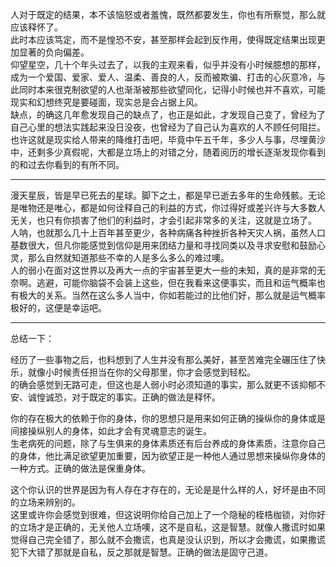
人对于既定的结果，本不该恼怒或者羞愧，既然都要发生，你也有所察觉，那么就应该释怀了。  
此时本应该笃定，而不是惶恐不安，甚至那样会起到反作用，使得既定结果出现更加显著的负向偏差。  
仰望星空，几十个年头过去了，以我的主观来看，似乎并没有小时候臆想的那样，成为一个爱国、爱家、爱人、温柔、善良的人，反而被欺骗、打击的心灰意冷，与此同时本来很克制欲望的人也渐渐被那些欲望同化，记得小时候也并不喜欢，可能现实和幻想终究是要碰面，现实总是会占据上风。  
缺点，的确这几年愈发现自己的缺点了，也正是如此，才发现自己变了，曾经为了自己心里的想法实践起来没日没夜，也曾经为了自己认为喜欢的人不顾任何阻拦。  
也许这就是现实给人带来的降维打击吧，毕竟中午五千年，多少人与事，尽埋黄沙中，还剩多少真假呢，大都是立场上的对错之分，随着阅历的增长逐渐发现你看到的和过去你看到的有所不同。  

---

漫天星辰，皆是早已死去的星球。脚下之土，都是早已逝去多年的生命残骸。无论是唯物还是唯心，都是如何诠释自己的利益的方式，你过得好或差兴许与大多数人无关，也只有你损害了他们的利益时，才会引起非常多的关注，这就是立场了。  
人呐，也就那么几十上百年甚至更少，各种病痛各种挫折各种天灾人祸，虽然人口基数很大，但凡你能感觉到信仰是用来团结力量和寻找同类以及寻求安慰和鼓励心灵，那么自然就知道那些不幸的人是多么多么的难过噢。  
人的弱小在面对这世界以及再大一点的宇宙甚至更大一些的未知，真的是非常的无奈啊。逃避，可能你脑袋不会装上这些，但在我看来这便事实，而且和运气概率也有极大的关系。当然在这么多人当中，你如若能过的比他们好，那么就是运气概率极好的，这便是幸运吧。  

---

总结一下：  

经历了一些事物之后，也料想到了人生并没有那么美好，甚至苦难完全碾压住了快乐，就像小时候责任担当在你的父母那里，你才会感觉到轻松。  
的确会感觉到无路可走，但这也是人弱小时必须知道的事实，那么就更不该抑郁不安、诚惶诚恐，对于既定的事实。正确的做法是释怀。  

你的存在极大的依赖于你的身体，你的思想只是用来如何正确的操纵你的身体或是间接操纵别人的身体，如此才会有灵魂意志的诞生。  
生老病死的问题，除了与生俱来的身体素质还有后台养成的身体素质，注意你自己的身体，他比满足欲望更加重要，因为欲望正是一种他人通过思想来操纵你身体的一种方式。正确的做法是保重身体。  

这个你认识的世界是因为有人存在才存在的，无论是是什么样的人，好坏是由不同的立场来辨别的。  
这里或许你会感觉到很难，但这说明你给自己加上了一个隐秘的桎梏枷锁，对你好的立场才是正确的，无关他人立场噢，这不是自私，这是智慧。就像人撒谎时如果觉得自己完全错了，那么就不会撒谎，也真是没认识到，所以才会撒谎，如果撒谎犯下大错了那就是自私，反之那就是智慧。正确的做法是固守己道。  